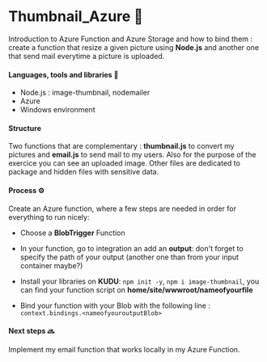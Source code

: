 # Thumbnail_Azure 📸

Introduction to Azure Function and Azure Storage and how to bind them : create a function that resize a given picture using **Node.js** and another one that send mail everytime a picture is uploaded. 

#### Languages, tools and libraries 📕

- Node.js : image-thumbnail, nodemailer 
- Azure 
- Windows environment

#### Structure  

Two functions that are complementary : **thumbnail.js** to convert my pictures and **email.js** to send mail to my users. Also for the purpose of the exercice you can see an uploaded image. Other files are dedicated to package and hidden files with sensitive data. 

#### Process ⚙️

Create an Azure function, where a few steps are needed in order for everything to run nicely: 
- Choose a **BlobTrigger** Function 
- In your function, go to integration an add an **output**: don't forget to specify the path of your output (another one than from your input container maybe?) 
- Install your libraries on **KUDU**: `npm init -y`, `npm i image-thumbnail`, you can find your function script on **home/site/wwwroot/nameofyourfile**
            
- Bind your function with your Blob with the following line : `context.bindings.<nameofyouroutputBlob>`

#### Next steps 🔜

Implement my email function that works locally in my Azure Function. 



